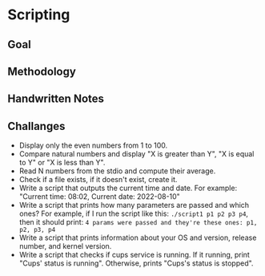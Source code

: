 # Scripting 

## Goal 

## Methodology 

## Handwritten Notes 

## Challanges 

* Display only the even numbers from 1 to 100.
* Compare natural numbers and display "X is greater than Y", "X is equal to Y" or "X is less than Y".
* Read N numbers from the stdio and compute their average.
* Check if a file exists, if it doesn't exist, create it.
* Write a script that outputs the current time and date. For example: "Current time: 08:02, Current date: 2022-08-10"
* Write a script that prints how many parameters are passed and which ones? For example, if I run the script like this: `./script1 p1 p2 p3 p4`, then it should print: `4 params were passed and they're these ones: p1, p2, p3, p4`
* Write a script that prints information about your OS and version, release number, and kernel version.
* Write a script that checks if cups service is running. If it running, print "Cups' status is running". Otherwise, prints "Cups's status is stopped".

